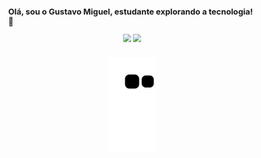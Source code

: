 ### Olá, sou o Gustavo Miguel, estudante explorando a tecnologia! 👋

<div align="center">
  <a href="https://github.com/gugamh"></a>
  <img height="180em" src="https://github-readme-stats.vercel.app/api?username=gugamh&show_icons=true&theme=dark&include_all_commits=true&count_private=true"/>
  <img height="180em" src="https://github-readme-stats.vercel.app/api/top-langs/?username=gugamh&layout=compact&langs_count=7&theme=dark"/>
</div>

  ##
              
<div align="center"> 
  <a href="https://img.shields.io/badge/LinkedIn-0077B5?style=for-the-badge&logo=linkedin&logoColor=white"></a>
 	<a href="https://img.shields.io/badge/Behance-0054F7?style=for-the-badge&logo=behance&logoColor=white"></a>
 
  ![Snake animation](https://github.com/rafaballerini/rafaballerini/blob/output/github-contribution-grid-snake.svg)
 
</div>

